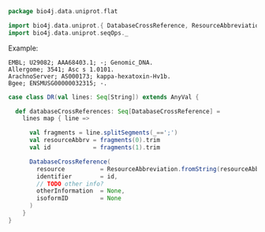 
```scala
package bio4j.data.uniprot.flat

import bio4j.data.uniprot.{ DatabaseCrossReference, ResourceAbbreviation }
import bio4j.data.uniprot.seqOps._
```


Example:

```
EMBL; U29082; AAA68403.1; -; Genomic_DNA.
Allergome; 3541; Asc s 1.0101.
ArachnoServer; AS000173; kappa-hexatoxin-Hv1b.
Bgee; ENSMUSG00000032315; -.
```


```scala
case class DR(val lines: Seq[String]) extends AnyVal {

  def databaseCrossReferences: Seq[DatabaseCrossReference] =
    lines map { line =>

      val fragments = line.splitSegments(_==';')
      val resourceAbbrv = fragments(0).trim
      val id            = fragments(1).trim

      DatabaseCrossReference(
        resource          = ResourceAbbreviation.fromString(resourceAbbrv),
        identifier        = id,
        // TODO other info?
        otherInformation  = None,
        isoformID         = None
      )
    }
}

```




[test/scala/lines.scala]: ../../../test/scala/lines.scala.md
[test/scala/testData.scala]: ../../../test/scala/testData.scala.md
[test/scala/FlatFileEntry.scala]: ../../../test/scala/FlatFileEntry.scala.md
[test/scala/EntryParsingSpeed.scala]: ../../../test/scala/EntryParsingSpeed.scala.md
[test/scala/FileReadSpeed.scala]: ../../../test/scala/FileReadSpeed.scala.md
[test/scala/SeqOps.scala]: ../../../test/scala/SeqOps.scala.md
[main/scala/entry.scala]: ../entry.scala.md
[main/scala/flat/SequenceData.scala]: SequenceData.scala.md
[main/scala/flat/KW.scala]: KW.scala.md
[main/scala/flat/ID.scala]: ID.scala.md
[main/scala/flat/RC.scala]: RC.scala.md
[main/scala/flat/DT.scala]: DT.scala.md
[main/scala/flat/Entry.scala]: Entry.scala.md
[main/scala/flat/GN.scala]: GN.scala.md
[main/scala/flat/parsers.scala]: parsers.scala.md
[main/scala/flat/RG.scala]: RG.scala.md
[main/scala/flat/DR.scala]: DR.scala.md
[main/scala/flat/OG.scala]: OG.scala.md
[main/scala/flat/RL.scala]: RL.scala.md
[main/scala/flat/SQ.scala]: SQ.scala.md
[main/scala/flat/PE.scala]: PE.scala.md
[main/scala/flat/OS.scala]: OS.scala.md
[main/scala/flat/CC.scala]: CC.scala.md
[main/scala/flat/OX.scala]: OX.scala.md
[main/scala/flat/OH.scala]: OH.scala.md
[main/scala/flat/RN.scala]: RN.scala.md
[main/scala/flat/DE.scala]: DE.scala.md
[main/scala/flat/RA.scala]: RA.scala.md
[main/scala/flat/RX.scala]: RX.scala.md
[main/scala/flat/FT.scala]: FT.scala.md
[main/scala/flat/AC.scala]: AC.scala.md
[main/scala/flat/RP.scala]: RP.scala.md
[main/scala/flat/lineTypes.scala]: lineTypes.scala.md
[main/scala/flat/RT.scala]: RT.scala.md
[main/scala/seqOps.scala]: ../seqOps.scala.md